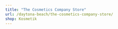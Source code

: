 ```yaml
---
title: "The Cosmetics Company Store"
url: /daytona-beach/the-cosmetics-company-store/
shop: Kosmetik
---
```

